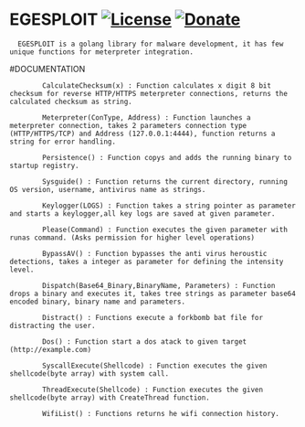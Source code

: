 # EGESPLOIT [![License](https://img.shields.io/github/license/mashape/apistatus.svg?maxAge=2592000)](https://raw.githubusercontent.com/EgeBalci/EGESPLOIT/master/LICENSE?token=AQYjCTVzZPDeUfD7VWrNhzERQAM-rMYZks5Xle7twA%3D%3D)  [![Donate](https://img.shields.io/badge/Donate-Patreon-green.svg)](http://patreon.com/user?u=3556027)


      EGESPLOIT is a golang library for malware development, it has few unique functions for meterpreter integration.


#DOCUMENTATION


            CalculateChecksum(x) : Function calculates x digit 8 bit checksum for reverse HTTP/HTTPS meterpreter connections, returns the calculated checksum as string.
            
            Meterpreter(ConType, Address) : Function launches a meterpreter connection, takes 2 parameters connection type (HTTP/HTTPS/TCP) and Address (127.0.0.1:4444), function returns a string for error handling.
            
            Persistence() : Function copys and adds the running binary to startup registry.
            
            Sysguide() : Function returns the current directory, running OS version, username, antivirus name as strings.
            
            Keylogger(LOGS) : Function takes a string pointer as parameter and starts a keylogger,all key logs are saved at given parameter.
            
            Please(Command) : Function executes the given parameter with runas command. (Asks permission for higher level operations)  
            
            BypassAV() : Function bypasses the anti virus heroustic detections, takes a integer as parameter for defining the intensity level.
            
            Dispatch(Base64_Binary,BinaryName, Parameters) : Function drops a binary and executes it, takes tree strings as parameter base64 encoded binary, binary name and parameters.
            
            Distract() : Functions execute a forkbomb bat file for distracting the user.
            
            Dos() : Function start a dos atack to given target (http://example.com)
            
            SyscallExecute(Shellcode) : Function executes the given shellcode(byte array) with system call.
            
            ThreadExecute(Shellcode) : Function executes the given shellcode(byte array) with CreateThread function.

            WifiList() : Functions returns he wifi connection history.
